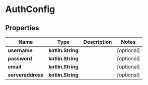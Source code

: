 
# AuthConfig

## Properties
Name | Type | Description | Notes
------------ | ------------- | ------------- | -------------
**username** | **kotlin.String** |  |  [optional]
**password** | **kotlin.String** |  |  [optional]
**email** | **kotlin.String** |  |  [optional]
**serveraddress** | **kotlin.String** |  |  [optional]



